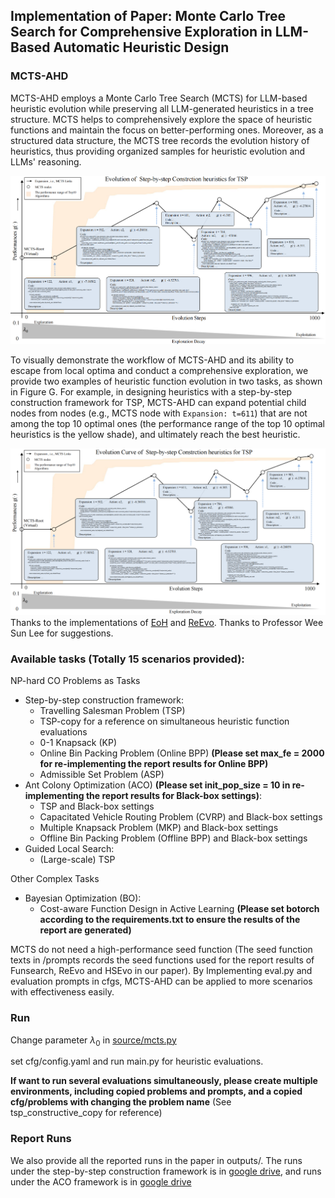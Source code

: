 ## Implementation of Paper: Monte Carlo Tree Search for Comprehensive Exploration in LLM-Based Automatic Heuristic Design


### MCTS-AHD



MCTS-AHD employs a Monte Carlo Tree Search (MCTS) for LLM-based heuristic evolution while preserving all LLM-generated heuristics in a tree structure. MCTS helps to comprehensively explore the space of heuristic functions and maintain the focus on better-performing ones. Moreover, as a structured data structure, the MCTS tree records the evolution history of heuristics, thus providing organized samples for heuristic evolution and LLMs' reasoning.

![process.png](process.png)

To visually demonstrate the workflow of MCTS-AHD and its ability to escape from local optima and conduct a comprehensive exploration, we provide two examples of heuristic function evolution in two tasks, as shown in Figure G. For example, in designing heuristics with a step-by-step construction framework for TSP, MCTS-AHD can expand potential child nodes from nodes (e.g., MCTS node with ``Expansion: t=611``) that are not among the top 10 optimal ones (the performance range of the top 10 optimal heuristics is the yellow shade), and ultimately reach the best heuristic.

![example.png](example.png)
Thanks to the implementations of [EoH](https://github.com/FeiLiu36/EoH) and [ReEvo](https://github.com/ai4co/reevo). Thanks to Professor Wee Sun Lee for suggestions.

### Available tasks (Totally 15 scenarios provided):
NP-hard CO Problems as Tasks
* Step-by-step construction framework:
  * Travelling Salesman Problem (TSP)
  * TSP-copy for a reference on simultaneous heuristic function evaluations
  * 0-1 Knapsack (KP)
  * Online Bin Packing Problem (Online BPP) **(Please set max_fe = 2000 for re-implementing the report results for Online BPP)**
  * Admissible Set Problem (ASP)
* Ant Colony Optimization (ACO) **(Please set init_pop_size = 10 in re-implementing the report results for Black-box settings)**:
  * TSP and Black-box settings
  * Capacitated Vehicle Routing Problem (CVRP) and Black-box settings
  * Multiple Knapsack Problem (MKP) and Black-box settings
  * Offline Bin Packing Problem (Offline BPP) and Black-box settings
* Guided Local Search:
  * (Large-scale) TSP
  
Other Complex Tasks
* Bayesian Optimization (BO):
  * Cost-aware Function Design in Active Learning **(Please set botorch according to the requirements.txt to ensure the results of the report are generated)**

MCTS do not need a high-performance seed function (The seed function texts in /prompts records the seed functions used for the report results of Funsearch, ReEvo and HSEvo in our paper). By Implementing eval.py and evaluation prompts in cfgs, MCTS-AHD can be applied to more scenarios with effectiveness easily.


### Run
Change parameter $\lambda_0$ in <a href="source/mcts.py">source/mcts.py</a>

set cfg/config.yaml and run main.py for heuristic evaluations.

**If want to run several evaluations simultaneously, please create multiple environments, including copied problems and prompts, and a copied cfg/problems with changing the problem name** (See tsp_constructive_copy for reference)

### Report Runs

We also provide all the reported runs in the paper in outputs/. The runs under the step-by-step construction framework is in [google drive](https://drive.google.com/file/d/1mWBiWwi4u9FBMXVxOTfZVuvdMSrX50af/view?usp=sharing), and runs under the ACO framework is in [google drive](https://drive.google.com/file/d/1UhiSlNP6crQvtZfeNEXGFWTI0B1e2yq-/view?usp=sharing)
